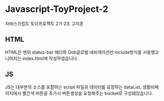 # Javascript-ToyProject-2
자바스크립트 토이프로젝트 2기 2조 고지훈

## HTML

HTML은 맨위 status-bar 헤더와 Gnb글로벌 네비게이션만 include방식을 사용했고 나머지는 index.html에 작성하였습니다.


## JS 
JS는 대부분의 소스를 포함하는 script 파일과 데이터를 요청하는 dataList,
생활비페이지에서 빨간색 버튼을 추가시 버튼생성을 요청해주는 
bucket로 구성돼있습니다. 





